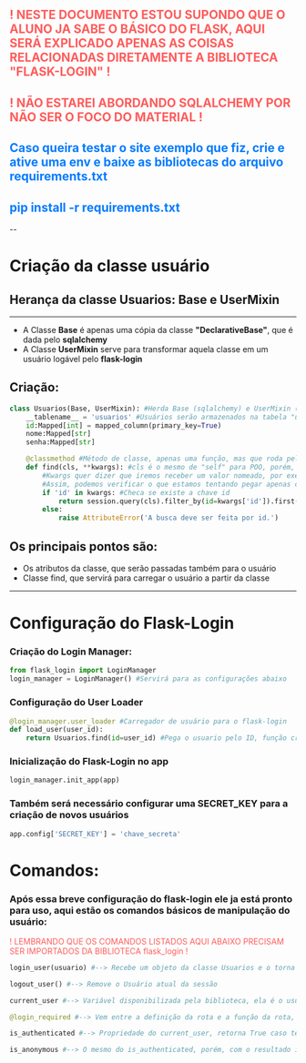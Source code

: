 ## <span style="color: #ff5c5c;">! NESTE DOCUMENTO ESTOU SUPONDO QUE O ALUNO JA SABE O BÁSICO DO FLASK, AQUI SERÁ EXPLICADO APENAS AS COISAS RELACIONADAS DIRETAMENTE A BIBLIOTECA "FLASK-LOGIN" !</span>  
## <span style="color: #ff5c5c;">! NÃO ESTAREI ABORDANDO SQLALCHEMY POR NÃO SER O FOCO DO MATERIAL !</span>  

## <span style="color: #007bff;"> Caso queira testar o site exemplo que fiz, crie e ative uma env e baixe as bibliotecas do arquivo requirements.txt </span>  

## <span style="color: #007bff;"> pip install -r requirements.txt </span>  

--

# Criação da classe usuário

## Herança da classe Usuarios: **Base** e **UserMixin**
---
- A Classe **Base** é apenas uma cópia da classe **"DeclarativeBase"**, que é dada pelo **sqlalchemy**
- A Classe **UserMixin** serve para transformar aquela classe em um usuário logável pelo **flask-login**

## Criação: 
```py
class Usuarios(Base, UserMixin): #Herda Base (sqlalchemy) e UserMixin (Flask-Login) para servir de usuário ao mesmo tempo que é armazenado no banco
    __tablename__ = 'usuarios' #Usuários serão armazenados na tabela "usuarios" do banco
    id:Mapped[int] = mapped_column(primary_key=True)
    nome:Mapped[str]
    senha:Mapped[str]

    @classmethod #Método de classe, apenas uma função, mas que roda pela classe ( Ex: Usuarios.find() )
    def find(cls, **kwargs): #cls é o mesmo de "self" para POO, porém, para classe, pois aqui não estamos especificando um objeto, mas sim toda a classe.
        #Kwargs quer dizer que iremos receber um valor nomeado, por exemplo Usuarios.find(id=1), isso quer dizer que receberemos um dicionario {id: 1}
        #Assim, podemos verificar o que estamos tentando pegar apenas checando se exite esse argumento no dicionario:
        if 'id' in kwargs: #Checa se existe a chave id
            return session.query(cls).filter_by(id=kwargs['id']).first() # SELECT * FROM usuarios WHERE id = id;
        else: 
            raise AttributeError('A busca deve ser feita por id.')
```
## Os principais pontos são:
- Os atributos da classe, que serão passadas também para o usuário
- Classe find, que servirá para carregar o usuário a partir da classe
---
# Configuração do Flask-Login
### Criação do Login Manager:
```py
from flask_login import LoginManager
login_manager = LoginManager() #Servirá para as configurações abaixo
```
### Configuração do User Loader
```py
@login_manager.user_loader #Carregador de usuário para o flask-login
def load_user(user_id):
    return Usuarios.find(id=user_id) #Pega o usuario pelo ID, função criada na classe Usuarios
```
### Inicialização do Flask-Login no app
```py
login_manager.init_app(app)
```

### Também será necessário configurar uma SECRET_KEY para a criação de novos usuários
```py
app.config['SECRET_KEY'] = 'chave_secreta'
```
# Comandos:
### Após essa breve configuração do flask-login ele ja está pronto para uso, aqui estão os comandos básicos de manipulação do usuário:
<span style="color: #ff5c5c;">! LEMBRANDO QUE OS COMANDOS LISTADOS AQUI ABAIXO PRECISAM SER IMPORTADOS DA BIBLIOTECA flask_login !</span>  
```py
login_user(usuario) #--> Recebe um objeto da classe Usuarios e o torna o usuário atual da sessão

logout_user() #--> Remove o Usuário atual da sessão

current_user #--> Variável disponibilizada pela biblioteca, ela é o usuário atual da sessão

@login_required #--> Vem entre a definição da rota e a função da rota, serve para bloquear uma rota, tornando-a acessível apenas para usuários logados

is_authenticated #--> Propriedade do current_user, retorna True caso tenha um usuário logado

is_anonymous #--> O mesmo do is_authenticated, porém, com o resultado invertido, retorna True caso NÃO TENHA um usuário logado
```